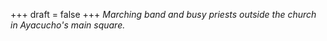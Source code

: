 
+++
draft = false
+++
_Marching band and busy priests outside the church in Ayacucho's main square._
